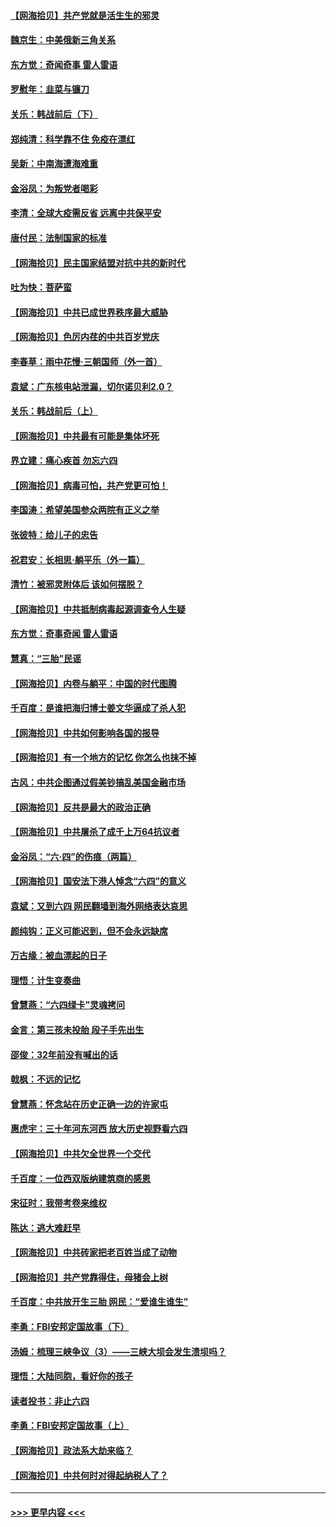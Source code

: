 #### [【网海拾贝】共产党就是活生生的邪灵](../pages/nsc993/n13036627.md?t=06220902) 
#### [魏京生：中美俄新三角关系](../pages/nsc993/n13035986.md?t=06220902) 
#### [东方觉：奇闻奇事 雷人雷语](../pages/nsc993/n13035878.md?t=06220902) 
#### [罗慰年：韭菜与镰刀](../pages/nsc993/n13034374.md?t=06220902) 
#### [关乐：韩战前后（下）](../pages/nsc993/n13034113.md?t=06220902) 
#### [郑纯清：科学靠不住 免疫在漂红](../pages/nsc993/n13034093.md?t=06220902) 
#### [吴新：中南海遭海难重](../pages/nsc993/n13034084.md?t=06220902) 
#### [金浴凤：为叛党者喝彩](../pages/nsc993/n13034058.md?t=06220902) 
#### [李清：全球大疫需反省 远离中共保平安](../pages/nsc993/n13033784.md?t=06220902) 
#### [唐付民：法制国家的标准](../pages/nsc993/n13032944.md?t=06220902) 
#### [【网海拾贝】民主国家结盟对抗中共的新时代](../pages/nsc993/n13031717.md?t=06220902) 
#### [吐为快：菩萨蛮](../pages/nsc993/n13030033.md?t=06220902) 
#### [【网海拾贝】中共已成世界秩序最大威胁](../pages/nsc993/n13028138.md?t=06220902) 
#### [【网海拾贝】色厉内荏的中共百岁党庆](../pages/nsc993/n13025582.md?t=06220902) 
#### [李春草：雨中花慢‧三朝国师（外一首）](../pages/nsc993/n13025567.md?t=06220902) 
#### [袁斌：广东核电站泄漏，切尔诺贝利2.0？](../pages/nsc993/n13025475.md?t=06220902) 
#### [关乐：韩战前后（上）](../pages/nsc993/n13025387.md?t=06220902) 
#### [【网海拾贝】中共最有可能是集体坏死](../pages/nsc993/n13023101.md?t=06220902) 
#### [界立建：痛心疾首 勿忘六四](../pages/nsc993/n13022339.md?t=06220902) 
#### [【网海拾贝】病毒可怕，共产党更可怕！](../pages/nsc993/n13020728.md?t=06220902) 
#### [李国涛：希望美国参众两院有正义之举](../pages/nsc993/n13020674.md?t=06220902) 
#### [张彼特：给儿子的忠告](../pages/nsc993/n13018934.md?t=06220902) 
#### [祝君安：长相思‧躺平乐（外一篇）](../pages/nsc993/n13018923.md?t=06220902) 
#### [清竹：被邪灵附体后 该如何摆脱？](../pages/nsc993/n13018877.md?t=06220902) 
#### [【网海拾贝】中共抵制病毒起源调查令人生疑](../pages/nsc993/n13017785.md?t=06220902) 
#### [东方觉：奇事奇闻 雷人雷语](../pages/nsc993/n13017577.md?t=06220902) 
#### [慧真：“三胎”民谣](../pages/nsc993/n13017394.md?t=06220902) 
#### [【网海拾贝】内卷与躺平：中国的时代图腾](../pages/nsc993/n13016128.md?t=06220902) 
#### [千百度：是谁把海归博士姜文华逼成了杀人犯](../pages/nsc993/n13015218.md?t=06220902) 
#### [【网海拾贝】中共如何影响各国的报导](../pages/nsc993/n13012599.md?t=06220902) 
#### [【网海拾贝】有一个地方的记忆 你怎么也抹不掉](../pages/nsc993/n13009802.md?t=06220902) 
#### [古风：中共企图通过假美钞搞乱美国金融市场](../pages/nsc993/n13009626.md?t=06220902) 
#### [【网海拾贝】反共是最大的政治正确](../pages/nsc993/n13007051.md?t=06220902) 
#### [【网海拾贝】中共屠杀了成千上万64抗议者](../pages/nsc993/n13002713.md?t=06220902) 
#### [金浴凤：“六·四”的伤痕（两篇）](../pages/nsc993/n13001719.md?t=06220902) 
#### [【网海拾贝】国安法下港人悼念“六四”的意义](../pages/nsc993/n13001039.md?t=06220902) 
#### [袁斌：又到六四 网民翻墙到海外网络表达哀思](../pages/nsc993/n13000995.md?t=06220902) 
#### [颜纯钩：正义可能迟到，但不会永远缺席](../pages/nsc993/n13000920.md?t=06220902) 
#### [万古缘：被血漂起的日子](../pages/nsc993/n13000914.md?t=06220902) 
#### [理悟：计生变奏曲](../pages/nsc993/n13000414.md?t=06220902) 
#### [曾慧燕：“六四绿卡”灵魂拷问](../pages/nsc993/n13000277.md?t=06220902) 
#### [金言：第三孩未投胎 段子手先出生](../pages/nsc993/n13000215.md?t=06220902) 
#### [邵俊：32年前没有喊出的话](../pages/nsc993/n13000181.md?t=06220902) 
#### [戟枫：不远的记忆](../pages/nsc993/n13000121.md?t=06220902) 
#### [曾慧燕：怀念站在历史正确一边的许家屯](../pages/nsc993/n13000073.md?t=06220902) 
#### [惠虎宇：三十年河东河西 放大历史视野看六四](../pages/nsc993/n13000018.md?t=06220902) 
#### [【网海拾贝】中共欠全世界一个交代](../pages/nsc993/n12998706.md?t=06220902) 
#### [千百度：一位西双版纳建筑商的感恩](../pages/nsc993/n12998487.md?t=06220902) 
#### [宋征时：我带考卷来维权](../pages/nsc993/n12994088.md?t=06220902) 
#### [陈达：逃大难赶早](../pages/nsc993/n12993569.md?t=06220902) 
#### [【网海拾贝】中共砖家把老百姓当成了动物](../pages/nsc993/n12993483.md?t=06220902) 
#### [【网海拾贝】共产党靠得住，母猪会上树](../pages/nsc993/n12990730.md?t=06220902) 
#### [千百度：中共放开生三胎 网民：“爱谁生谁生”](../pages/nsc993/n12990644.md?t=06220902) 
#### [李勇：FBI安邦定国故事（下）](../pages/nsc993/n12987854.md?t=06220902) 
#### [汤姆：梳理三峡争议（3）——三峡大坝会发生溃坝吗？](../pages/nsc993/n12989806.md?t=06220902) 
#### [理悟：大陆同胞，看好你的孩子](../pages/nsc993/n12989778.md?t=06220902) 
#### [读者投书：非止六四](../pages/nsc993/n12989673.md?t=06220902) 
#### [李勇：FBI安邦定国故事（上）](../pages/nsc993/n12987749.md?t=06220902) 
#### [【网海拾贝】政法系大劫来临？](../pages/nsc993/n12987596.md?t=06220902) 
#### [【网海拾贝】中共何时对得起纳税人了？](../pages/nsc993/n12985578.md?t=06220902) 

----
#### [ >>> 更早内容 <<< ](../indexes/nsc993-earlier.md)
